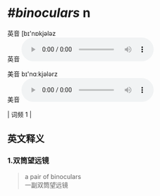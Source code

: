 # ***\#binoculars*** n
英音 [bɪ'nɒkjələz  
英音
<audio src="./media/binoculars1_AAC.aac" controls="controls"></audio>

美音 bɪ'nɑːkjələrz  
美音
<audio src="./media/binoculars2_AAC.aac" controls="controls"></audio>



| 词频 1 |  

英文释义
---
### 1.**双筒望远镜**  

 > a pair of binoculars  
 > 一副双筒望远镜    


